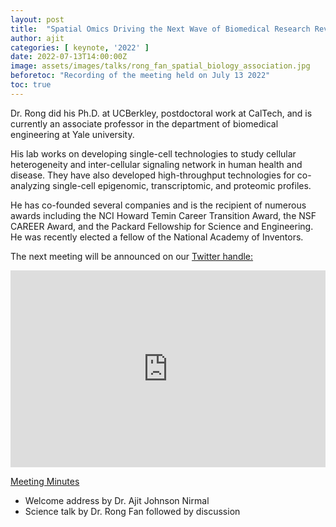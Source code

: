 ```yaml
---
layout: post
title:  "Spatial Omics Driving the Next Wave of Biomedical Research Revolution- Dr. Rong Fan"
author: ajit
categories: [ keynote, '2022' ]
date: 2022-07-13T14:00:00Z
image: assets/images/talks/rong_fan_spatial_biology_association.jpg
beforetoc: "Recording of the meeting held on July 13 2022"
toc: true
---
```


Dr. Rong did his Ph.D. at UCBerkley, postdoctoral work at CalTech, and is currently an associate professor in the department of biomedical engineering at Yale university. 

His lab works on developing single-cell technologies to study cellular heterogeneity and inter-cellular signaling network in human health and disease. They have also developed high-throughput technologies for co-analyzing single-cell epigenomic, transcriptomic, and proteomic profiles.

He has co-founded several companies and is the recipient of numerous awards including the NCI Howard Temin Career Transition Award, the NSF CAREER Award, and the Packard Fellowship for Science and Engineering. He was recently elected a fellow of the National Academy of Inventors.

The next meeting will be announced on our [Twitter handle:](https://twitter.com/spatial_biology)

<iframe width="100%" height="315" src="https://www.youtube.com/embed/MOVQ1IfWF6A" title="YouTube video player" frameborder="0" allow="accelerometer; autoplay; clipboard-write; encrypted-media; gyroscope; picture-in-picture" allowfullscreen></iframe>


<u> Meeting Minutes </u>
- Welcome address by Dr. Ajit Johnson Nirmal
- Science talk by Dr. Rong Fan followed by discussion




